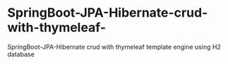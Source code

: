 # SpringBoot-JPA-Hibernate-crud-with-thymeleaf-
SpringBoot-JPA-Hibernate crud with thymeleaf template engine using H2 database
